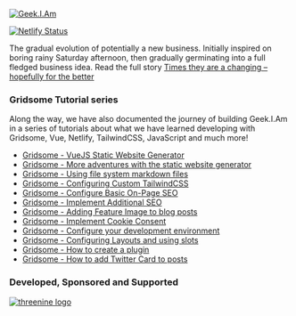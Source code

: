 [![Geek.I.Am ](https://github.com/threenine/geekiam/blob/master/src/assets/images/logo.png)](https://geekiam.io)

[![Netlify Status](https://api.netlify.com/api/v1/badges/8efb3bdf-7233-4af4-8ce4-4ef961592200/deploy-status)](https://app.netlify.com/sites/geekiam/deploys)

The gradual evolution of potentially a new business.  Initially inspired on boring rainy Saturday afternoon, then 
gradually germinating into a full fledged business idea. Read the full story 
[Times they are a changing – hopefully for the better](https://garywoodfine.com/times-they-are-a-changing-hopefully-for-the-better/)

### Gridsome Tutorial series 

Along the way, we have also documented the journey of building Geek.I.Am in a series of tutorials about what we have 
learned developing with Gridsome, Vue, Netlify, TailwindCSS, JavaScript and much more!

* [Gridsome - VueJS Static Website Generator](https://garywoodfine.com/gridsome-vuejs-static-website-generator/)
* [Gridsome - More adventures with the static website generator](https://garywoodfine.com/gridsome-more-adventures-with-the-static-website-generator/)
* [Gridsome - Using file system markdown files ](https://garywoodfine.com/gridsome-using-file-system-markdown-files/) 
* [Gridsome - Configuring Custom TailwindCSS ](https://garywoodfine.com/gridsome-configuring-custom-tailwindcss/)
* [Gridsome - Configure Basic On-Page SEO ](https://garywoodfine.com/gridsome-configure-basic-on-page-seo/)
* [Gridsome - Implement Additional SEO ](https://garywoodfine.com/gridsome-implement-additional-seo/)
* [Gridsome - Adding Feature Image to blog posts](https://garywoodfine.com/gridsome-adding-feature-image-to-blog-posts/)
* [Gridsome - Implement Cookie Consent](https://garywoodfine.com/gridsome-implement-cookie-consent)
* [Gridsome - Configure your development environment](https://garywoodfine.com/gridsome-configure-your-development-environment/)
* [Gridsome - Configuring Layouts and using slots](https://garywoodfine.com/gridsome-configuring-layouts-and-using-slots/)
* [Gridsome - How to create a plugin](https://garywoodfine.com/gridsome-how-to-create-a-plugin/)
* [Gridsome - How to add Twitter Card to posts](https://garywoodfine.com/gridsome-how-to-add-twitter-card-to-posts/) 
 
 ### Developed, Sponsored and Supported 
 
[![threenine logo](http://static.threenine.co.uk/img/github_footer.png)](https://threenine.co.uk/)
